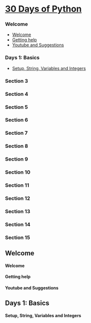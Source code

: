 
[30 Days of Python](https://www.udemy.com/30-days-of-python/learn/v4/content)
======

### Welcome
  * <a href='#1'>Welcome</a>
  * <a href='#2'>Getting help</a>
  * <a href='#3'>Youtube and Suggestions</a>

### Days 1: Basics
  * <a href='#4'>Setup, String, Variables and Integers</a>

### Section 3

### Section 4

### Section 5

### Section 6

### Section 7

### Section 8

### Section 9

### Section 10

### Section 11

### Section 12

### Section 13

### Section 14

### Section 15

Welcome
------

#### <h4 id='1'>Welcome</h4>

#### <h4 id='2'>Getting help</h4>

#### <h4 id='3'>Youtube and Suggestions</h4>

Days 1: Basics
------

#### <h4 id='4'>Setup, String, Variables and Integers</h4>
